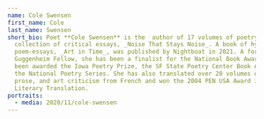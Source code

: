 ```yaml
---
name: Cole Swensen
first_name: Cole
last_name: Swensen
short_bio: Poet **Cole Swensen** is the  author of 17 volumes of poetry and a
  collection of critical essays, _Noise That Stays Noise_. A book of hybrid
  poem-essays, _Art in Time_, was published by Nightboat in 2021. A former
  Guggenheim Fellow, she has been a finalist for the National Book Award and has
  been awarded the Iowa Poetry Prize, the SF State Poetry Center Book Award, and
  the National Poetry Series. She has also translated over 20 volumes of poetry,
  prose, and art criticism from French and won the 2004 PEN USA Award in
  Literary Translation.
portraits:
  - media: 2020/11/cole-swensen
---
```

